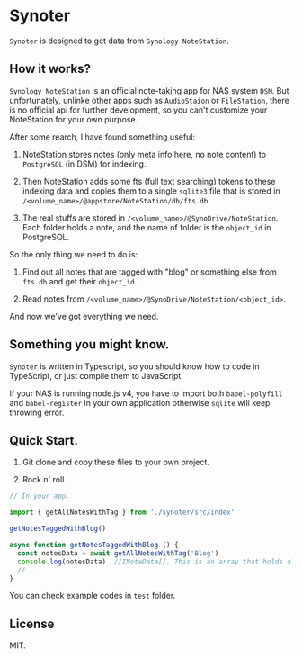 # Synoter

`Synoter` is designed to get data from `Synology NoteStation`.

## How it works?

`Synology NoteStation` is an official note-taking app for NAS system `DSM`. But unfortunately, unlinke other apps such as `AudioStaion` or `FileStation`, there is no official api for further development, so you can't customize your NoteStation for your own purpose.

After some rearch, I have found something useful:

1. NoteStation stores notes (only meta info here, no note content) to `PostgreSQL` (in DSM) for indexing.

2. Then NoteStation adds some fts (full text searching) tokens to these indexing data and copies them to a single `sqlite3` file that is stored in `/<volume_name>/@appstore/NoteStation/db/fts.db`.

3. The real stuffs are stored in `/<volume_name>/@SynoDrive/NoteStation`. Each folder holds a note, and the name of folder is the `object_id` in PostgreSQL.

So the only thing we need to do is:

1. Find out all notes that are tagged with "blog" or something else from `fts.db` and get their `object_id`.

2. Read notes from `/<volume_name>/@SynoDrive/NoteStation/<object_id>`.

And now we've got everything we need.

## Something you might know.

`Synoter` is written in Typescript, so you should know how to code in TypeScript, or just compile them to JavaScript.

If your NAS is running node.js v4, you have to import both `babel-polyfill` and `babel-register` in your own application otherwise `sqlite` will keep throwing error.

## Quick Start.

1. Git clone and copy these files to your own project.

2. Rock n' roll.

```typescript
// In your app.

import { getAllNotesWithTag } from './synoter/src/index'

getNotesTaggedWithBlog()

async function getNotesTaggedWithBlog () {
  const notesData = await getAllNotesWithTag('Blog')
  console.log(notesData)  //INoteData[]. This is an array that holds all note data.
  // ...
}
```

You can check example codes in `test` folder.

## License

MIT.
